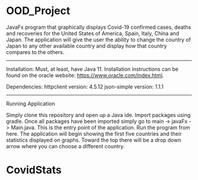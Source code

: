 # OOD_Project

JavaFx program that graphically displays Covid-19 confirmed cases, deaths and recoveries for the United States of America, Spain, Italy, China and Japan. The application will give the user the ability to change the country of Japan to any other available country and display how that country compares to the others.

------------------------------------------------------------------------------------------------------------------------------
Installation:
Must, at least, have Java 11. Installation instructions can be found on the oracle website: https://www.oracle.com/index.html. 

Dependencies:
httpclient   version: 4.5.12
json-simple  version: 1.1.1

------------------------------------------------------------------------------------------------------------------------------

Running Application

Simply clone this repository and open up a Java ide. Import packages using gradle. Once all packages have been imported simply go to main -> javaFx -> Main.java. This is the entry point of the application. Run the program from here. The application will begin showing the first five countries and their statistics displayed on graphs. Toward the top there will be a drop down arrow where you can choose a different country. 
# CovidStats
